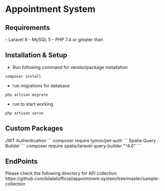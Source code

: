 <h1>Appointment System</h1>

<h2>Requirements</h2>
- Laravel 8
- MySQL 5
- PHP 7.4 or greater than
<h2>Installation & Setup</h2>

- Run following command for vendor/package installation
```
composer install
```
- run migrations for database
```
php artisan migrate
```
- run to start working
```
php artisan serve
```

<h2>Custom Packages</h2>
 JWT Authentication
 ```
 composer require tymon/jwt-auth
 ```
 Spatie Query Builder
 ```
  composer require spatie/laravel-query-builder "^4.0"
  ```

<h2>EndPoints</h2>
 Please check the following directory for API collection
https://github.com/bilalaliofficial/appointment-system/tree/master/sample-collection
